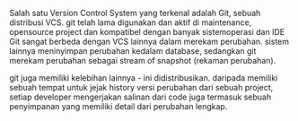 Salah satu Version Control System yang terkenal adalah Git, sebuah distribusi VCS.
git telah lama digunakan dan aktif di maintenance, opensource project dan kompatibel dengan banyak sistemoperasi dan IDE
Git sangat berbeda dengan VCS lainnya dalam merekam perubahan. sistem lainnya meninyimpan perubahan kedalam database, sedangkan git merekam perubahan sebagai stream of snapshot (rekaman perubahan).

git juga memiliki kelebihan lainnya - ini didistribusikan.
daripada memiliki sebuah tempat untuk jejak history versi perubahan dari sebuah project, setiap developer mengerjakan salinan dari code juga termasuk sebuah penyimpanan yang memiliki detail dari perubahan lengkap.